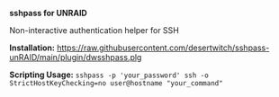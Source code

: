 **sshpass for UNRAID**

Non-interactive authentication helper for SSH

**Installation:** https://raw.githubusercontent.com/desertwitch/sshpass-unRAID/main/plugin/dwsshpass.plg

**Scripting Usage:** `sshpass -p 'your_password' ssh -o StrictHostKeyChecking=no user@hostname "your_command"`

